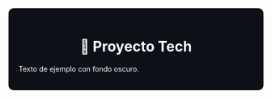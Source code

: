 <div style="background-color:#0d1117; color:white; padding:20px; border-radius:10px;">

<h1 align="center">🌙 Proyecto Tech</h1>

Texto de ejemplo con fondo oscuro.

</div>
